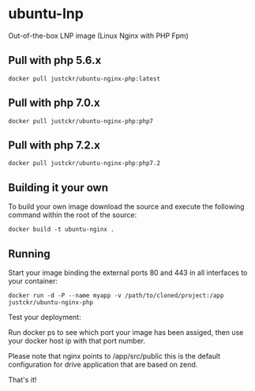 # ubuntu-lnp

Out-of-the-box LNP image (Linux Nginx with PHP Fpm)

Pull with php 5.6.x
---------------------

	docker pull justckr/ubuntu-nginx-php:latest

Pull with php 7.0.x
---------------------

	docker pull justckr/ubuntu-nginx-php:php7
	
Pull with php 7.2.x
---------------------

	docker pull justckr/ubuntu-nginx-php:php7.2

Building it your own
-----------------------

To build your own image download the source  and execute the following command within the root of the source:

	docker build -t ubuntu-nginx .


Running
---------------------------------------

Start your image binding the external ports 80 and 443 in all interfaces to your container:

	docker run -d -P --name myapp -v /path/to/cloned/project:/app justckr/ubuntu-nginx-php


Test your deployment:

Run docker ps to see which port your image has been assiged, then use your docker host ip with that port number.

Please note that nginx points to /app/src/public this is the default configuration for drive application that are based on zend.

That's it!
